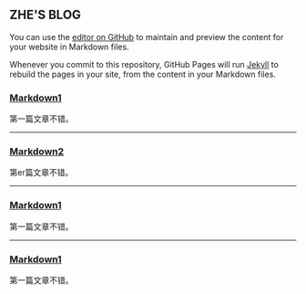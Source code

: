 ## ZHE'S BLOG

You can use the [editor on GitHub](https://github.com/sherlock1990/gitment/edit/master/index.md) to maintain and preview the content for your website in Markdown files.

Whenever you commit to this repository, GitHub Pages will run [Jekyll](https://jekyllrb.com/) to rebuild the pages in your site, from the content in your Markdown files.

### [Markdown1](#)
第一篇文章不错。

----

### [Markdown2](#)
第er篇文章不错。

----

### [Markdown1](#)
第一篇文章不错。

----

### [Markdown1](#)
第一篇文章不错。


